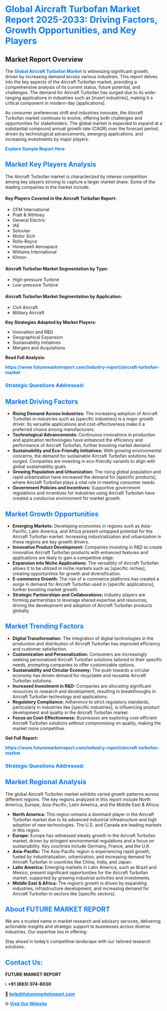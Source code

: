 <h1 style="color: #007BFF;">Global Aircraft Turbofan Market Report 2025-2033: Driving Factors, Growth Opportunities, and Key Players</h1>

<section id="overview">
<h2>Market Report Overview</h2>
<p>The <a href="https://www.futuremarketreport.com/industry-report/aircraft-turbofan-market" style="color: #007BFF; text-decoration: none;"><strong>Global Aircraft Turbofan Market</strong></a> is witnessing significant growth, driven by increasing demand across various industries. This report delves into the key aspects of the Aircraft Turbofan market, providing a comprehensive analysis of its current status, future potential, and challenges. The demand for Aircraft Turbofan has surged due to its wide-ranging applications in industries such as [insert industries], making it a critical component in modern-day [applications].</p>
<p>As consumer preferences shift and industries innovate, the Aircraft Turbofan market continues to evolve, offering both challenges and opportunities for stakeholders. The global market is expected to expand at a substantial compound annual growth rate (CAGR) over the forecast period, driven by technological advancements, emerging applications, and increasing investments by major players.</p>
</section>

<section id="overview">
<p><a href="https://www.futuremarketreport.com/request-sample/reportId=46028" style="color: #007BFF; text-decoration: none;"><strong>Explore Sample Report Here</strong></a></p>
</section>

<section id="key-players">
<h2 style="color: #007BFF;">Market Key Players Analysis</h2>
<p>The Aircraft Turbofan market is characterized by intense competition among key players striving to capture a larger market share. Some of the leading companies in the market include:</p>
<h4>Key Players Covered in the Aircraft Turbofan Report:</h4>
<ul><li>CFM International</li><li>Pratt &amp; Whitney</li><li>General Electric</li><li>IAE</li><li>Soloviev</li><li>Motor Sich</li><li>Rolls-Royce</li><li>Honeywell Aerospace</li><li>Williams International</li><li>Klimov</li></ul>
<h4>Aircraft Turbofan Market Segmentation by Type:</h4>
<ul><li>High-pressure Turbine</li><li>Low-pressure Turbine</li></ul>

<h4>Aircraft Turbofan Market Segmentation by Application:</h4>
<ul><li>Civil Aircraft</li><li>Military Aircraft</li></ul>
<p><strong>Key Strategies Adopted by Market Players:</strong></p>
<ul>
<li>Innovation and R&D</li>
<li>Geographical Expansion</li>
<li>Sustainability Initiatives</li>
<li>Mergers and Acquisitions</li>
</ul>
</section>

<section>
<p><strong>Read Full Analysis: </strong></p><a href="https://www.futuremarketreport.com/industry-report/aircraft-turbofan-market" style="color: #007BFF; text-decoration: none;"><strong>https://www.futuremarketreport.com/industry-report/aircraft-turbofan-market</strong></a>
<h3 style="color: #007BFF;">Strategic Questions Addressed:</h3>
</section>

<section id="driving-factors">
<h2 style="color: #007BFF;">Market Driving Factors</h2>
<ul>
<li><strong>Rising Demand Across Industries:</strong> The increasing adoption of Aircraft Turbofan in industries such as [specific industries] is a major growth driver. Its versatile applications and cost-effectiveness make it a preferred choice among manufacturers.</li>
<li><strong>Technological Advancements:</strong> Continuous innovations in production and application technologies have enhanced the efficiency and performance of Aircraft Turbofan, further boosting market demand.</li>
<li><strong>Sustainability and Eco-Friendly Initiatives:</strong> With growing environmental concerns, the demand for sustainable Aircraft Turbofan solutions has surged. Companies are investing in eco-friendly variants to align with global sustainability goals.</li>
<li><strong>Growing Population and Urbanization:</strong> The rising global population and rapid urbanization have increased the demand for [specific products], where Aircraft Turbofan plays a vital role in meeting consumer needs.</li>
<li><strong>Government Policies and Incentives:</strong> Supportive government regulations and incentives for industries using Aircraft Turbofan have created a conducive environment for market growth.</li>
</ul>
</section>

<section id="growth-opportunities">
<h2 style="color: #007BFF;">Market Growth Opportunities</h2>
<ul>
<li><strong>Emerging Markets:</strong> Developing economies in regions such as Asia-Pacific, Latin America, and Africa present untapped potential for the Aircraft Turbofan market. Increasing industrialization and urbanization in these regions are key growth drivers.</li>
<li><strong>Innovative Product Development:</strong> Companies investing in R&D to create innovative Aircraft Turbofan products with enhanced features and applications are likely to gain a competitive edge.</li>
<li><strong>Expansion into Niche Applications:</strong> The versatility of Aircraft Turbofan allows it to be utilized in niche markets such as [specific niches], creating opportunities for growth and diversification.</li>
<li><strong>E-commerce Growth:</strong> The rise of e-commerce platforms has created a surge in demand for Aircraft Turbofan used in [specific applications], further boosting market growth.</li>
<li><strong>Strategic Partnerships and Collaborations:</strong> Industry players are forming partnerships to leverage shared expertise and resources, driving the development and adoption of Aircraft Turbofan products globally.</li>
</ul>
</section>

<section id="trending-factors">
<h2 style="color: #007BFF;">Market Trending Factors</h2>
<ul>
<li><strong>Digital Transformation:</strong> The integration of digital technologies in the production and distribution of Aircraft Turbofan has improved efficiency and customer satisfaction.</li>
<li><strong>Customization and Personalization:</strong> Consumers are increasingly seeking personalized Aircraft Turbofan solutions tailored to their specific needs, prompting companies to offer customizable options.</li>
<li><strong>Sustainability and Circular Economy:</strong> The push towards a circular economy has driven demand for recyclable and reusable Aircraft Turbofan solutions.</li>
<li><strong>Increased Investment in R&D:</strong> Companies are allocating significant resources to research and development, resulting in breakthroughs in Aircraft Turbofan technology and applications.</li>
<li><strong>Regulatory Compliance:</strong> Adherence to strict regulatory standards, particularly in industries like [specific industries], is influencing product development and quality in the Aircraft Turbofan market.</li>
<li><strong>Focus on Cost-Effectiveness:</strong> Businesses are exploring cost-efficient Aircraft Turbofan solutions without compromising on quality, making the market more competitive.</li>
</ul>
</section>

<section>
<p><strong>Get Full Report: </strong></p><a href="https://www.futuremarketreport.com/industry-report/aircraft-turbofan-market" style="color: #007BFF; text-decoration: none;"><strong>https://www.futuremarketreport.com/industry-report/aircraft-turbofan-market</strong></a>
<h3 style="color: #007BFF;">Strategic Questions Addressed:</h3>
</section>


<section id="regional-analysis">
<h2 style="color: #007BFF;">Market Regional Analysis</h2>
<p>The global Aircraft Turbofan market exhibits varied growth patterns across different regions. The key regions analyzed in this report include North America, Europe, Asia-Pacific, Latin America, and the Middle East & Africa:</p>
<ul>
<li><strong>North America:</strong> This region remains a dominant player in the Aircraft Turbofan market due to its advanced industrial infrastructure and high adoption of new technologies. The U.S. and Canada are leading markets in this region.</li>
<li><strong>Europe:</strong> Europe has witnessed steady growth in the Aircraft Turbofan market, driven by stringent environmental regulations and a focus on sustainability. Key countries include Germany, France, and the U.K.</li>
<li><strong>Asia-Pacific:</strong> The Asia-Pacific region is experiencing rapid growth, fueled by industrialization, urbanization, and increasing demand for Aircraft Turbofan in countries like China, India, and Japan.</li>
<li><strong>Latin America:</strong> Emerging markets in Latin America, such as Brazil and Mexico, present significant opportunities for the Aircraft Turbofan market, supported by growing industrial activities and investments.</li>
<li><strong>Middle East & Africa:</strong> The region’s growth is driven by expanding industries, infrastructure development, and increasing demand for Aircraft Turbofan in sectors like [specific sectors].</li>
</ul>
</section>

<footer>
<h2 style="color: #007BFF;">About FUTURE MARKET REPORT</h2>
<p>We are a trusted name in market research and advisory services, delivering actionable insights and strategic support to businesses across diverse industries. Our expertise lies in offering:</p>

<p>Stay ahead in today’s competitive landscape with our tailored research solutions.</p>

<h2 style="color: #007BFF;">Contact Us:</h2>
<p><strong>FUTURE MARKET REPORT</strong></p>
<p>📞 <strong>+91 (883) 074-8030</strong></p>
<p>📧 <strong><a href="mailto:help@futuremarketreport.com" style="color: #007BFF;">help@futuremarketreport.com</a></strong></p>
<p>🌐 <strong><a href="https://www.futuremarketreport.com/" style="color: #007BFF;">Visit Our Website</a></strong></p>
</footer>